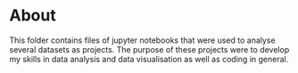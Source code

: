 # About
This folder contains files of jupyter notebooks that were used to analyse several datasets as projects. The purpose of these projects were to develop my skills in data analysis and data visualisation as well 
as coding in general.
